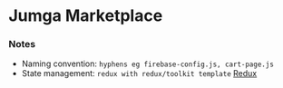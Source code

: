 # Jumga Marketplace

### Notes

- Naming convention: `hyphens eg firebase-config.js, cart-page.js`
- State management: `redux with redux/toolkit template` [Redux](https://reduxjs.org)
